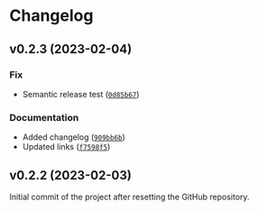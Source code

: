 # Changelog

<!--next-version-placeholder-->

## v0.2.3 (2023-02-04)
### Fix
* Semantic release test ([`0d85b67`](https://github.com/centre-for-humanities-computing/conspiracies/commit/0d85b67196820325b1b76051e149a6131d03044c))

### Documentation
* Added changelog ([`909bb6b`](https://github.com/centre-for-humanities-computing/conspiracies/commit/909bb6bb26fbf0c8ff5c2b61fc328aa7d78676d1))
* Updated links ([`f7598f5`](https://github.com/centre-for-humanities-computing/conspiracies/commit/f7598f5bc27ab806d3f0a2806dae7050da07c64b))

## v0.2.2 (2023-02-03)

Initial commit of the project after resetting the GitHub repository.